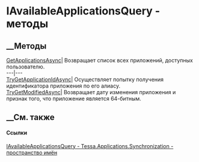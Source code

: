 # IAvailableApplicationsQuery - методы
##  __Методы
[GetApplicationsAsync](M_Tessa_Applications_Synchronization_IAvailableApplicationsQuery_GetApplicationsAsync.htm)|
Возвращает список всех приложений, доступных пользователю.  
---|---  
[TryGetApplicationIdAsync](M_Tessa_Applications_Synchronization_IAvailableApplicationsQuery_TryGetApplicationIdAsync.htm)|
Осуществляет попытку получения идентификатора приложения по его алиасу.  
[TryGetModifiedAsync](M_Tessa_Applications_Synchronization_IAvailableApplicationsQuery_TryGetModifiedAsync.htm)|
Возвращает дату изменения приложения и признак того, что приложение является
64-битным.  
## __См. также
#### Ссылки
[IAvailableApplicationsQuery -
](T_Tessa_Applications_Synchronization_IAvailableApplicationsQuery.htm)
[Tessa.Applications.Synchronization - пространство
имён](N_Tessa_Applications_Synchronization.htm)
